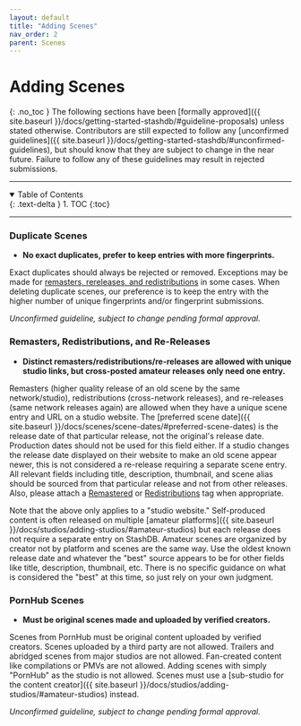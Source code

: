 ```yaml
---
layout: default
title: "Adding Scenes"
nav_order: 2
parent: Scenes
---
```


# **Adding Scenes**
{: .no_toc }
The following sections have been [formally approved]({{ site.baseurl }}/docs/getting-started-stashdb/#guideline-proposals) unless stated otherwise. Contributors are still expected to follow any [unconfirmed guidelines]({{ site.baseurl }}/docs/getting-started-stashdb/#unconfirmed-guidelines), but should know that they are subject to change in the near future. Failure to follow any of these guidelines may result in rejected submissions.

***

<details open markdown="block">
  <summary>
    Table of Contents
  </summary>
  {: .text-delta }
1. TOC
{:toc}
</details>

***

### Duplicate Scenes
- **No exact duplicates, prefer to keep entries with more fingerprints.**

Exact duplicates should always be rejected or removed. Exceptions may be made for [remasters, rereleases, and redistributions](#remasters-redistributions-and-re-releases) in some cases. When deleting duplicate scenes, our preference is to keep the entry with the higher number of unique fingerprints and/or fingerprint submissions.

_Unconfirmed guideline, subject to change pending formal approval._

### Remasters, Redistributions, and Re-Releases
- **Distinct remasters/redistributions/re-releases are allowed with unique studio links, but cross-posted amateur releases only need one entry.**

Remasters (higher quality release of an old scene by the same network/studio), redistributions (cross-network releases), and re-releases (same network releases again) are allowed when they have a unique scene entry and URL on a studio website. The [preferred scene date]({{ site.baseurl }}/docs/scenes/scene-dates/#preferred-scene-dates) is the release date of that particular release, not the original's release date. Production dates should not be used for this field either. If a studio changes the release date displayed on their website to make an old scene appear newer, this is not considered a re-release requiring a separate scene entry. All relevant fields including title, description, thumbnail, and scene alias should be sourced from that particular release and not from other releases. Also, please attach a [Remastered](https://stashdb.org/tags/faf494d6-9092-4dd5-86d7-0978c596b547) or [Redistributions](https://stashdb.org/tags/1a3906db-b644-41e3-9fe3-d0a26abb0930) tag when appropriate.

Note that the above only applies to a "studio website." Self-produced content is often released on multiple [amateur platforms]({{ site.baseurl }}/docs/studios/adding-studios/#amateur-studios) but each release does not require a separate entry on StashDB. Amateur scenes are organized by creator not by platform and scenes are the same way. Use the oldest known release date and whatever the "best" source appears to be for other fields like title, description, thumbnail, etc. There is no specific guidance on what is considered the "best" at this time, so just rely on your own judgment.

### PornHub Scenes
- **Must be original scenes made and uploaded by verified creators.**

Scenes from PornHub must be original content uploaded by verified creators. Scenes uploaded by a third party are not allowed. Trailers and abridged scenes from major studios are not allowed. Fan-created content like compilations or PMVs are not allowed. Adding scenes with simply "PornHub" as the studio is not allowed. Scenes must use a [sub-studio for the content creator]({{ site.baseurl }}/docs/studios/adding-studios/#amateur-studios) instead.

_Unconfirmed guideline, subject to change pending formal approval._

